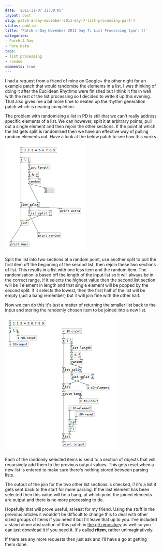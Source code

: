 ```yaml
---
date: '2011-11-07 21:38:05'
layout: post
slug: patch-a-day-november-2011-day-7-list-processing-part-4
status: publish
title: 'Patch-a-Day November 2011 Day 7: List Processing (part 4)'
categories:
- Patch-A-Day
- Pure Data
tags:
- list processing
- random
comments: true
---
```


I had a request from a friend of mine on Google+ the other night for an example patch that would randomise the elements in a list. I was thinking of doing it after the Euclidean Rhythms were finished but I think it fits in well with the rest of the list processing so I decided to write it up this evening. That also gives me a bit more time to neaten up the rhythm generation patch which is nearing completion.

The problem with randomising a list in PD is still that we can't really address specific elements of a list. We can however, split it at arbitrary points, pull out a single element and then rejoin the other sections. If the point at which the list gets split is randomised then we have an effective way of pulling random elements out. Have a look at the below patch to see how this works.

![Random list element chooser](/a/2011-11-07-patch-a-day-november-2011-day-7-list-processing-part-4/random-list-element.png)

Split the list into two sections at a random point, use another split to pull the first item off the beginning of the second list, then rejoin these two sections of list. This results in a list with one less item and the random item. The randomisation is based off the length of the input list so it will always be in the correct range. If it selects the highest value then the second list section will be 1 element in length and that single element will be popped by the second split. If it selects the lowest, then the first half of the list will be empty (just a bang remember) but it will join fine with the other half.

Now we can do this it's just a matter of returning the smaller list back to the input and storing the randomly chosen item to be joined into a new list.

![Randomise list](/a/2011-11-07-patch-a-day-november-2011-day-7-list-processing-part-4/randomise-list.png)

Each of the randomly selected items is send to a section of objects that will recursively add them to the previous output values. This gets reset when a new list is entered to make sure there's nothing stored between parsing lists.

The output of the join for the two other list sections is checked, if it's a list it gets sent back to the start for more parsing. If the last element has been selected then this value will be a bang, at which point the joined elements are output and there is no more processing to do.

Hopefully that will prove useful, at least for my friend. Using the stuff in the previous articles it wouldn't be difficult to change this to deal with other sized groups of items if you need it but I'll leave that up to you. I've included a stand alone abstraction of this patch in [the git repository](https://github.com/rumblesan/PatchaDay-Nov-2011) as well so you can just download it if you need it. It's called **ritem**, rather unimaginatively.

If there are any more requests then just ask and I'll have a go at getting them done.


